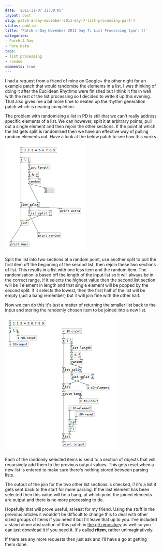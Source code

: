 ```yaml
---
date: '2011-11-07 21:38:05'
layout: post
slug: patch-a-day-november-2011-day-7-list-processing-part-4
status: publish
title: 'Patch-a-Day November 2011 Day 7: List Processing (part 4)'
categories:
- Patch-A-Day
- Pure Data
tags:
- list processing
- random
comments: true
---
```


I had a request from a friend of mine on Google+ the other night for an example patch that would randomise the elements in a list. I was thinking of doing it after the Euclidean Rhythms were finished but I think it fits in well with the rest of the list processing so I decided to write it up this evening. That also gives me a bit more time to neaten up the rhythm generation patch which is nearing completion.

The problem with randomising a list in PD is still that we can't really address specific elements of a list. We can however, split it at arbitrary points, pull out a single element and then rejoin the other sections. If the point at which the list gets split is randomised then we have an effective way of pulling random elements out. Have a look at the below patch to see how this works.

![Random list element chooser](/a/2011-11-07-patch-a-day-november-2011-day-7-list-processing-part-4/random-list-element.png)

Split the list into two sections at a random point, use another split to pull the first item off the beginning of the second list, then rejoin these two sections of list. This results in a list with one less item and the random item. The randomisation is based off the length of the input list so it will always be in the correct range. If it selects the highest value then the second list section will be 1 element in length and that single element will be popped by the second split. If it selects the lowest, then the first half of the list will be empty (just a bang remember) but it will join fine with the other half.

Now we can do this it's just a matter of returning the smaller list back to the input and storing the randomly chosen item to be joined into a new list.

![Randomise list](/a/2011-11-07-patch-a-day-november-2011-day-7-list-processing-part-4/randomise-list.png)

Each of the randomly selected items is send to a section of objects that will recursively add them to the previous output values. This gets reset when a new list is entered to make sure there's nothing stored between parsing lists.

The output of the join for the two other list sections is checked, if it's a list it gets sent back to the start for more parsing. If the last element has been selected then this value will be a bang, at which point the joined elements are output and there is no more processing to do.

Hopefully that will prove useful, at least for my friend. Using the stuff in the previous articles it wouldn't be difficult to change this to deal with other sized groups of items if you need it but I'll leave that up to you. I've included a stand alone abstraction of this patch in [the git repository](https://github.com/rumblesan/PatchaDay-Nov-2011) as well so you can just download it if you need it. It's called **ritem**, rather unimaginatively.

If there are any more requests then just ask and I'll have a go at getting them done.


